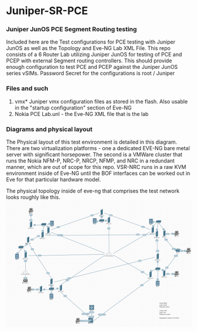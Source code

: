 # Juniper-SR-PCE
### Juniper JunOS PCE Segment Routing testing

Included here are the Test configurations for PCE testing with Juniper JunOS as well as the Topology and Eve-NG Lab XML File. This repo consists of a 6 Router Lab utilizing Juniper JunOS for testing of PCE and PCEP with external Segment routing controllers. This should provide enough configuration to test PCE and PCEP against the Juniper JunOS series vSIMs. Password Secret for the configurations is root / Juniper

### Files and such

1. vmx* Juniper vmx configuration files as stored in the flash. Also usable in the "startup configuration" section of Eve-NG
2. Nokia PCE Lab.unl - the Eve-NG XML file that is the lab


### Diagrams and physical layout

The Physical layout of this test environment is detailed in this diagram. There are two virtualization platforms - one a dedicated EVE-NG bare metal server with significant horsepower. The second is a VMWare cluster that runs the Nokia NFM-P, NRC-P, NRCP, NFMP, and NRC in a redundant manner, which are out of scope for this repo. VSR-NRC runs in a raw KVM environment inside of Eve-NG until the BOF interfaces can be worked out in Eve for that particular hardware model.

The physical topology inside of eve-ng that comprises the test network looks roughly like this.  
![Virtual Router Topology](https://github.com/buraglio/Nokia-SR-PCE/blob/master/PCE%20Eve-NG%20Test%20Topology.png?raw=true "Virtual Router Topology")
